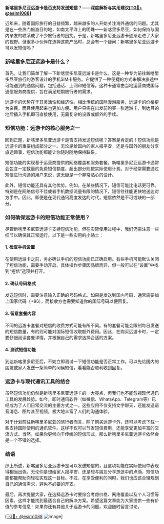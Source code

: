 **新喀里多尼亚远游卡是否支持发送短信？——深度解析与实用建议[[TG💪+ @esim1088](https://t.me/s/esim1088)]**

近年来，随着国际旅行的日益频繁，越来越多的人开始关注海外通信的问题。尤其是在一些热门旅游目的地，如南太平洋上的明珠——新喀里多尼亚，如何保持与国内亲友的联系成了不少旅行者的困扰。于是，新喀里多尼亚远游卡逐渐走进了大家的视野。但很多小伙伴在选择这款产品时，总会有一个疑问：新喀里多尼亚远游卡可以发短信吗？

### 新喀里多尼亚远游卡是什么？

首先，让我们简单了解一下新喀里多尼亚远游卡是什么。这是一种专为前往新喀里多尼亚旅行的游客设计的手机SIM卡服务。它提供了一种便捷的方式来解决旅途中可能遇到的通信问题，包括通话、上网和短信等。这种卡通常由当地运营商或国际通信服务商提供，旨在满足短期旅行者的需求。

远游卡的优势在于其灵活性和经济性。相比传统的国际漫游服务，远游卡的价格更为亲民，而且使用起来也更加方便。用户只需在出发前购买一张远游卡，到达目的地后插入手机即可直接使用，无需复杂的设置或额外的手续。

### 短信功能：远游卡的核心服务之一

回到正题，新喀里多尼亚远游卡是否支持发送短信呢？答案是肯定的！短信功能是远游卡的重要组成部分之一。无论是给国内的家人报平安，还是与国外的朋友分享旅途趣事，短信功能都能让你随时随地保持联系。

短信功能的实现基于运营商提供的网络覆盖和服务套餐。新喀里多尼亚远游卡通常会包含一定数量的免费短信额度，超出部分则按实际使用计费。对于经常需要通过短信进行沟通的用户来说，这无疑是一个非常贴心的设计。

此外，短信功能还具有其他优势。例如，在某些情况下，短信可能比电话更可靠。特别是在网络信号不佳或者手机数据流量有限的情况下，短信往往能更快地送达对方手中。因此，即便是在现代通讯高度发达的时代，短信依然是不可或缺的一部分。

### 如何确保远游卡的短信功能正常使用？

尽管新喀里多尼亚远游卡支持短信功能，但在实际使用过程中，我们仍需注意一些细节以确保其正常运行。以下是一些实用的小贴士：

#### 1. **检查手机设置**
   在使用远游卡之前，务必确认手机的短信功能已正确启用。有些手机可能默认关闭了短信功能，需要手动开启。具体操作步骤因品牌而异，但一般可以在“设置”中找到“短信”选项并打开。

#### 2. **确认号码格式**
   发送短信时，需要注意输入正确的号码格式。如果是发送到国内号码，通常需要加上国家代码（+86），而接收方也需要知道你的国际号码以便回复。

#### 3. **留意套餐内容**
   不同的远游卡套餐对短信的收费方式可能有所不同。有的套餐可能会限制每日发送的短信数量，有的则可能对国际短信收取额外费用。因此，在购买远游卡时，一定要仔细阅读套餐详情，并根据自己的需求选择合适的方案。

#### 4. **测试短信功能**
   到达新喀里多尼亚后，不妨立即测试一下短信功能是否正常工作。可以先给国内的朋友或家人发送一条简单的问候短信，看看能否顺利收到回复。

### 远游卡与现代通讯工具的结合

虽然短信功能仍然是新喀里多尼亚远游卡的一大亮点，但我们也不能忽视现代通讯工具的发展趋势。如今，即时通讯软件（如微信、WhatsApp、Telegram等）已经成为了人们日常交流的主要方式之一。这些应用不仅支持文字聊天，还能发送语音消息、图片甚至视频，极大地丰富了人们的沟通体验。

对于计划前往新喀里多尼亚的旅行者而言，除了购买远游卡外，还可以考虑下载一些支持国际使用的通讯软件。这样不仅可以节省短信费用，还能享受更加丰富的交流方式。当然，如果你更倾向于传统的短信形式，那么新喀里多尼亚远游卡依然会是一个不错的选择。

### 结语

综上所述，新喀里多尼亚远游卡是可以发送短信的，且这项功能在实际使用中表现得相当出色。无论你是想给家人报平安，还是想与朋友分享旅途中的点滴，短信功能都能帮助你轻松实现这一目标。不过，在享受便利的同时，我们也应该合理规划自己的通信需求，避免不必要的开支。

最后，再次提醒大家，在选择远游卡时要综合考虑价格、网络覆盖以及个人习惯等因素，这样才能找到最适合自己的解决方案。希望这篇文章能为大家提供一些有价值的参考信息！如果你还有其他关于远游卡的问题，欢迎随时留言讨论。

[[TG💪+ @esim1088](https://t.me/s/esim1088) ![Image](https://i.postimg.cc/4NQfJmqS/Snipaste-2025-05-13-00-14-12.png)]
